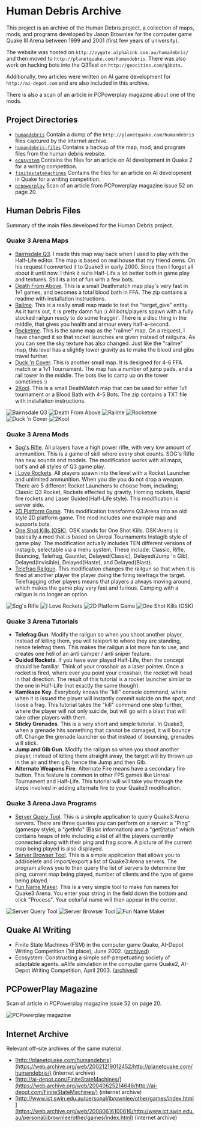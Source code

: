 # Human Debris Archive

This project is an archive of the Human Debris project, a collection of maps, mods, and programs developed by Jason Brownlee for the computer game Quake III Arena between 1999 and 2001 (first few years of university).

The website was hosted on `http://zygote.alphalink.com.au/humadebris/` and then moved to `http://planetquake.com/humandebris`. There was also work on hacking bots into the Q3Test on `http://geocities.com/q3bots`.

Additionally, two articles were written on AI game development for `http://ai-depot.com` and are also included in this archive.

There is also a scan of an article in PCPowerplay magazine about one of the mods.

## Project Directories

* [`humandebris`](humandebris/) Contain a dump of the `http://planetquake.com/humandebris` files captured by the internet archive.
* [`humandebris-files`](humandebris-files/) Contains a backup of the map, mod, and program files from the human debris website.
* [`ecosystem`](ecosystem/) Contains the files for an article on AI development in Quake 2 for a writing competition.
* [`finitestatemachines`](finitestatemachines/) Contains the files for an article on AI development in Quake for a writing competition.
* [`pcpowerplay`](pcpowerplay/) Scan of an article from PCPowerplay magazine issue 52 on page 20.

## Human Debris Files

Summary of the main files developed for the Human Debris project.

### Quake 3 Arena Maps

* [Bairnsdale Q3](humandebris-files/maps/bdaleq3.zip). I made this map way back when I used to play with the Half-Life editor. The map is based on real house that my friend owns. On his request I converted it to Quake3 in early 2000. Since then I forgot all about it until now. I think it suits Half-Life a lot better both in game play and textures. Still its a lot of fun with a few bots.
* [Death From Above](humandebris-files/maps/dfa.zip). This is a small Deathmatch map play's very fast in 1v1 games, and becomes a total blood bath in FFA. The zip contains a readme with installation instructions.
* [Railme](humandebris-files/maps/railme.zip). This is a really small map made to test the "target_give" entity. As it turns out, it is pretty damn fun :) All bots/players spawn with a fully stocked railgun ready to do some fraggin'. There is a disc thing in the middle, that gives you health and armour every half-a-second.
* [Rocketme](humandebris-files/maps/rocketme.zip). This is the same map as the "railme" map. On a request, I have changed it so that rocket launches are given instead of railguns. As you can see the sky texture has also changed. Just like the "railme" map, this level has a slightly lower gravity as to make the blood and gibs travel further.
* [Duck 'n Cover](humandebris-files/maps/dnc.zip). This is another small map. It is designed for 4-6 FFA match or a 1v1 Tournament. The map has a number of jump pads, and a rail tower in the middle. The bots like to camp up on the tower sometimes :)
* [2Kool](humandebris-files/maps/2kool.zip). This is a small DeathMatch map that can be used for either 1v1 tournament or a Blood Bath with 4-5 Bots. The zip contains a TXT file with installation instructions.

![Bairnsdale Q3](humandebris-files/maps/bdaleq3.jpg)
![Death From Above](humandebris-files/maps/dfa1.jpg)
![Railme](humandebris-files/maps/railme02.jpg)
![Rocketme](humandebris-files/maps/rocketme01.jpg)
![Duck 'n Cover](humandebris-files/maps/dnc02.jpg)
![2Kool](humandebris-files/maps/2kool1.jpg)

### Quake 3 Arena Mods

* [Sog's Rifle](humandebris-files/mods/sog1.1.zip). All players have a high power rifle, with very low amount of ammunition. This is a game of skill where every shot counts. SOG's Rifle has new sounds and models. The modification works with all maps, bot's and all styles of Q3 game play.
* [I Love Rockets](humandebris-files/mods/I-Love-Rockets1.1.zip). All players spawn into the level with a Rocket Launcher and unlimited ammunition. When you die you do not drop a weapon. There are 5 different Rocket Launchers to choose from, including; Classic Q3 Rocket, Rockets effected by gravity, Homing rockets, Rapid fire rockets and Laser Guided(Half-Life style). This modification is server side.
* [2D Platform Game](humandebris-files/mods/q3pg1.0.zip). This modification transforms Q3:Arena into an old style 2D platform game. The mod includes one example map and supports bots.
* [One Shot Kills (OSK)](humandebris-files/mods/osk1.1.zip). OSK stands for One Shot Kills. OSK:Arena is basically a mod that is based on Unreal Tournaments Instagib style of game play. The modification actually includes TEN different versions of instagib, selectable via a menu system. These include: Classic, Rifle, Bouncing, Telefrag, Gauntlet, Delayed(Classic), Delayed(Jump 'n Gib), Delayed(Invisible), Delayed(Haste), and Delayed(Blast).
* [Telefrag Railgun](humandebris-files/mods/telefrag.zip). This modification changes the railgun so that when it is fired at another player the player doing the firing telefrags the target. Telefragging other players means that players a always moving around, which makes the game play very fast and furious. Camping with a railgun is no longer an option.

![Sog's Rifle](humandebris-files/mods/sog.gif)
![I Love Rockets](humandebris-files/mods/iloverockets.gif)
![2D Platform Game](humandebris-files/mods/platform.gif)
![One Shot Kills (OSK)](humandebris-files/mods/osk.gif)

### Quake 3 Arena Tutorials

* **Telefrag Gun**. Modify the railgun so when you shoot another player, instead of killing them, you will teleport to where they are standing, hence telefrag them. This makes the railgun a lot more fun to use, and creates one hell of an anti camper / anti sniper feature.
* **Guided Rockets**. If you have ever played Half-Life, then the concept should be familiar. Think of your crosshair as a laser pointer. Once a rocket is fired, where ever you point your crosshair, the rocket will head in that direction. The result of this tutorial is a rocket launcher similar to the one in Half-Life (not exactly the same though).
* **Kamikaze Key**. Everybody knows the "kill" console command, where when it is issued the player will instantly commit suicide on the spot, and loose a frag. This tutorial takes the "kill" command one step further, where the player will not only suicide, but will go with a blast that will take other players with them.
* **Sticky Grenades**. This is a very short and simple tutorial. In Quake3, when a grenade hits something that cannot be damaged, it will bounce off. Change the grenade launcher so that instead of bouncing, grenades will stick.
* **Jump and Gib Gun**. Modify the railgun so when you shoot another player, instead of killing them straight away, the target will by thrown up in the air and then gib, hence the Jump and then Gib.
* **Alternate Weapons Fire**. Alternate Fire means have a secondary fire button. This feature is common in other FPS games like Unreal Tournament and Half-Life. This tutorial will will take you through the steps involved in adding alternate fire to your Quake3 modification.

### Quake 3 Arena Java Programs

* [Server Query Tool](humandebris-files/software/ServerQueryTool.zip). This is a simple application to query Quake3:Arena servers. There are three queries you can perform on a server: a "Ping" (gamespy style), a "getInfo" (Basic information) and a "getStatus" which contains heaps of info including a list of all the players currently connected along with their ping and frag score. A picture of the current map being played is also displayed.
* [Server Browser Tool](humandebris-files/software/ServerBrowserTool.zip). This is a simple application that allows you to add/delete and import/export a list of Quake3:Arena servers. The program allows you to then query the list of servers to determine the ping, current map being played, number of clients and the type of game being played.
* [Fun Name Maker](humandebris-files/software/FunName.zip). This is a very simple tool to make fun names for Quake3:Arena. You enter your string in the field down the bottom and click "Process". Your colorful name will then appear in the center.

![Server Query Tool](humandebris-files/software/ServerQuery.gif)
![Server Browser Tool](humandebris-files/software/ServerBrowser.gif)
![Fun Name Maker](humandebris-files/software/FunName.gif)

## Quake AI Writing

* Finite State Machines (FSM) in the computer game Quake, AI-Depot Writing Competition (1st place), June 2002. ([archived](https://web.archive.org/web/20040625214646/http://ai-depot.com/FiniteStateMachines/))
* Ecosystem: Constructing a simple self-perpetuating society of adaptable agents. aAlife simulation in the computer game Quake2, AI-Depot Writing Competition, April 2003. ([archived](https://web.archive.org/web/20080624004102/http://www.ict.swin.edu.au/personal/jbrownlee/other/ecosystem/index.html))

## PCPowerPlay Magazine

Scan of article in PCPowerplay magazine issue 52 on page 20.

![PCPowerplay magazine](pcpowerplay/magazinearticle.gif)

## Internet Archive

Relevant off-site archives of the same material.

* [http://planetquake.com/humandebris](https://web.archive.org/web/20021219012452/http://planetquake.com/humandebris/) (internet archive)
* [http://ai-depot.com/FiniteStateMachines/](https://web.archive.org/web/20040625214646/http://ai-depot.com/FiniteStateMachines/) (internet archive)
* [http://www.ict.swin.edu.au/personal/jbrownlee/other/games/index.html](https://web.archive.org/web/20080616100616/http://www.ict.swin.edu.au/personal/jbrownlee/other/games/index.html) (internet archive)
